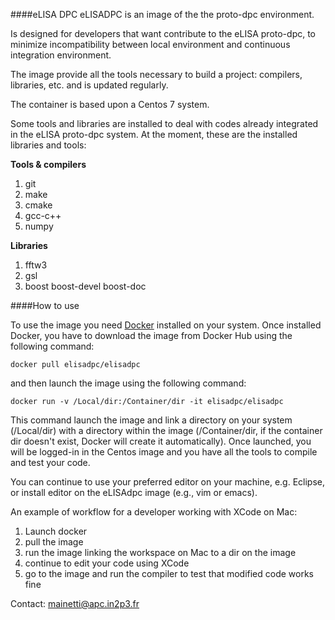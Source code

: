 ####eLISA DPC
eLISADPC is an image of the the proto-dpc environment.

Is designed for developers that want contribute to the eLISA proto-dpc, to minimize incompatibility between local environment and continuous integration environment.

The image provide all the tools necessary to build a project: compilers, libraries, etc. and is updated regularly. 
 
The container is based upon a Centos 7 system. 

Some tools and libraries are installed to deal with codes already integrated in the eLISA proto-dpc system. At the moment, these are the installed libraries and tools: 

**Tools & compilers**

1. git
2. make
3. cmake
4. gcc-c++
5. numpy 

**Libraries**

1. fftw3
2. gsl
3. boost boost-devel boost-doc


####How to use

To use the image you need [Docker](http://docker.io) installed on your system. Once installed Docker, you have to download the image from Docker Hub using the following command:

	docker pull elisadpc/elisadpc
	
and then launch the image using the following command:

	docker run -v /Local/dir:/Container/dir -it elisadpc/elisadpc
	

This command launch the image and link a directory on your system (/Local/dir) with a directory within the image (/Container/dir, if the container dir doesn't exist, Docker will create it automatically). Once launched, you will be logged-in in the Centos image and you have all the tools to compile and test your code. 


You can continue to use your preferred editor on your machine, e.g. Eclipse, or install editor on the eLISAdpc image (e.g., vim or emacs). 

An example of workflow for a developer working with XCode on Mac:

1. Launch docker
2. pull the image
3. run the image linking the workspace on Mac to a dir on the image
4. continue to edit your code using XCode
5. go to the image and run the compiler to test that modified code works fine




Contact:  mainetti@apc.in2p3.fr


